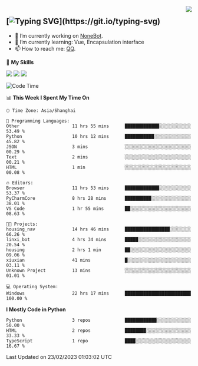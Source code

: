 <a href="#">
  <img align="right" src="https://github-readme-stats.vercel.app/api?username=mute23-code&count_private=true&show_icons=true&bg_color=15,f2f7fd,E0EAFC" />
</a>

[![Typing SVG](https://readme-typing-svg.herokuapp.com?size=25&duration=2500&color=8C43EA&vCenter=true&width=200&height=40&lines=Hi+there+%F0%9F%91%8B%F0%9F%8F%BB;I'm+mute.)](https://git.io/typing-svg)
-----


- 🔭 I’m currently working on [NoneBot](https://github.com/nonebot).
- 🌱 I’m currently learning: Vue, Encapsulation interface
- 📫 How to reach me: [QQ](http://wpa.qq.com/msgrd?v=3&uin=2740324073&site=qq&menu=yes).


🌟 **My Skills** 

![](https://img.shields.io/badge/-Python-3e74a2?style=flat-square&logo=Python&logoColor=fff)
![](https://img.shields.io/badge/-Node.js-339933?style=flat-square&logo=Node.js&logoColor=fff)
![](https://img.shields.io/badge/-Vue-4fc08d?style=flat-square&logo=Vue.js&logoColor=fff)

<!--START_SECTION:waka-->
![Code Time](http://img.shields.io/badge/Code%20Time-52%20hrs%2010%20mins-blue)

📊 **This Week I Spent My Time On** 

```text
🕑︎ Time Zone: Asia/Shanghai

💬 Programming Languages: 
Other                    11 hrs 55 mins      █████████████░░░░░░░░░░░░   53.49 % 
Python                   10 hrs 12 mins      ███████████░░░░░░░░░░░░░░   45.82 % 
JSON                     3 mins              ░░░░░░░░░░░░░░░░░░░░░░░░░   00.29 % 
Text                     2 mins              ░░░░░░░░░░░░░░░░░░░░░░░░░   00.21 % 
HTML                     1 min               ░░░░░░░░░░░░░░░░░░░░░░░░░   00.08 % 

🔥 Editors: 
Browser                  11 hrs 53 mins      █████████████░░░░░░░░░░░░   53.37 % 
PyCharmCore              8 hrs 28 mins       ██████████░░░░░░░░░░░░░░░   38.01 % 
VS Code                  1 hr 55 mins        ██░░░░░░░░░░░░░░░░░░░░░░░   08.63 % 

🐱‍💻 Projects: 
housing_nav              14 hrs 46 mins      █████████████████░░░░░░░░   66.26 % 
linxi_bot                4 hrs 34 mins       █████░░░░░░░░░░░░░░░░░░░░   20.54 % 
housing                  2 hrs 1 min         ██░░░░░░░░░░░░░░░░░░░░░░░   09.06 % 
xiuxian                  41 mins             █░░░░░░░░░░░░░░░░░░░░░░░░   03.11 % 
Unknown Project          13 mins             ░░░░░░░░░░░░░░░░░░░░░░░░░   01.01 % 

💻 Operating System: 
Windows                  22 hrs 17 mins      █████████████████████████   100.00 % 
```

**I Mostly Code in Python** 

```text
Python                   3 repos             ████████████░░░░░░░░░░░░░   50.00 % 
HTML                     2 repos             ████████░░░░░░░░░░░░░░░░░   33.33 % 
TypeScript               1 repo              ████░░░░░░░░░░░░░░░░░░░░░   16.67 % 
```




 Last Updated on 23/02/2023 01:03:02 UTC
<!--END_SECTION:waka-->
